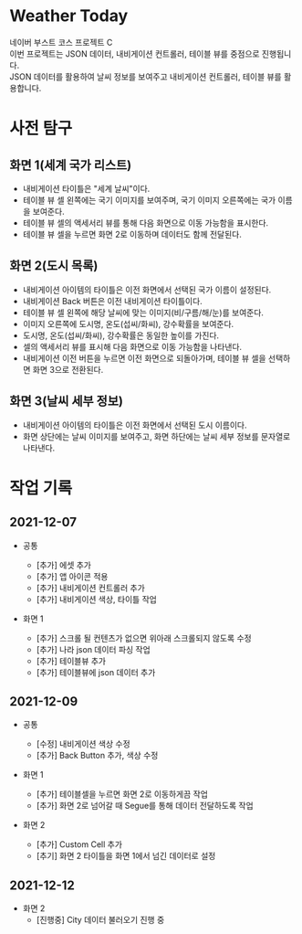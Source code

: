 # Weather Today

네이버 부스트 코스 프로젝트 C  
이번 프로젝트는 JSON 데이터, 내비게이션 컨트롤러, 테이블 뷰를 중점으로 진행됩니다.  
JSON 데이터를 활용하여 날씨 정보를 보여주고 내비게이션 컨트롤러, 테이블 뷰를 활용합니다.  

# 사전 탐구

## 화면 1(세계 국가 리스트)

- 내비게이션 타이틀은 "세계 날씨"이다.  
- 테이블 뷰 셀 왼쪽에는 국기 이미지를 보여주며, 국기 이미지 오른쪽에는 국가 이름을 보여준다.  
- 테이블 뷰 셀의 액세서리 뷰를 통해 다음 화면으로 이동 가능함을 표시한다.  
- 테이블 뷰 셀을 누르면 화면 2로 이동하며 데이터도 함께 전달된다.  

## 화면 2(도시 목록)

- 내비게이션 아이템의 타이틀은 이전 화면에서 선택된 국가 이름이 설정된다.  
- 내비게이션 Back 버튼은 이전 내비게이션 타이틀이다.  
- 테이블 뷰 셀 왼쪽에 해당 날씨에 맞는 이미지(비/구름/해/눈)를 보여준다.  
- 이미지 오른쪽에 도시명, 온도(섭씨/화씨), 강수확률을 보여준다.  
- 도시명, 온도(섭씨/화씨), 강수확률은 동일한 높이를 가진다.  
- 셀의 액세서리 뷰를 표시해 다음 화면으로 이동 가능함을 나타낸다.  
- 내비게이션 이전 버튼을 누르면 이전 화면으로 되돌아가며, 테이블 뷰 셀을 선택하면 화면 3으로 전환된다.  

## 화면 3(날씨 세부 정보)

- 내비게이션 아이템의 타이틀은 이전 화면에서 선택된 도시 이름이다.
- 화면 상단에는 날씨 이미지를 보여주고, 화면 하단에는 날씨 세부 정보를 문자열로 나타낸다.

# 작업 기록

## 2021-12-07
- 공통
    - [추가] 에셋 추가
    - [추가] 앱 아이콘 적용
    - [추가] 내비게이션 컨트롤러 추가
    - [추가] 내비게이션 색상, 타이틀 작업
    
- 화면 1
    - [추가] 스크롤 될 컨텐츠가 없으면 위아래 스크롤되지 않도록 수정
    - [추가] 나라 json 데이터 파싱 작업
    - [추가] 테이블뷰 추가
    - [추가] 테이블뷰에 json 데이터 추가

## 2021-12-09
- 공통
    - [수정] 내비게이션 색상 수정
    - [추가] Back Button 추가, 색상 수정

- 화면 1
    - [추가] 테이블셀을 누르면 화면 2로 이동하게끔 작업
    - [추가] 화면 2로 넘어갈 때 Segue를 통해 데이터 전달하도록 작업
    
- 화면 2
    - [추가] Custom Cell 추가
    - [추기] 화면 2 타이틀을 화면 1에서 넘긴 데이터로 설정

## 2021-12-12
- 화면 2
    - [진행중] City 데이터 불러오기 진행 중  
